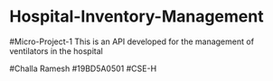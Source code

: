 # Hospital-Inventory-Management
#Micro-Project-1
This is an API developed for the management of ventilators in the hospital






#Challa Ramesh
#19BD5A0501
#CSE-H
